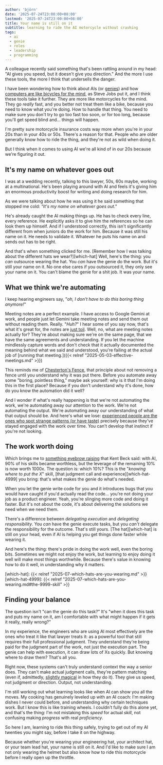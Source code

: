 ```yaml
---
author: 'björn'
date: '2025-07-24T23:00:00+08:00'
lastmod: '2025-07-24T23:00:00+08:00'
title: Your name is still on it
subtitle: learning to ride the AI motorcycle without crashing
tags:
  - ai
  - genie
  - roles
  - leadership
  - programming
---
```

A colleague recently said something that's been rattling around in my head: "AI gives you speed, but it doesn't give you direction." And the more I use these tools, the more I think that undersells the danger.

I have been wondering how to think about AIs (or [genies](https://newsletter.pragmaticengineer.com/p/tdd-ai-agents-and-coding-with-kent)) and how [computers are like bicycles for the mind](https://medium.learningbyshipping.com/bicycle-121262546097), as Steve Jobs put it, and I think these tools take it further. They are more like motorcycles for the mind. They go _really_ fast, and you better not treat them like a bike, because you need to know what you're doing. How to handle that thing. You need to make sure you don't try to go too fast too soon, or for too long, because you'll get speed blind and… things will happen.

I'm pretty sure motorcycle insurance costs way more when you're in your 20s than in your 40s or 50s. There's a reason for that. People who are older generally know how to ride the thing, and they're not as wild when doing it.

But I think when it comes to using AI we're all kind of in our 20s because we're figuring it out.

## It's my name on whatever goes out

I was at a wedding recently, talking to this lawyer, 50s, 60s maybe, working at a multinational. He's been playing around with AI and feels it's giving him an enormous productivity boost for writing and doing research for him.

As we were talking about how he was using it he said something that stopped me cold: _"It's my name on whatever goes out."_

He's already caught the AI making things up. He has to check every line, every reference. He explicitly asks it to give him the references so he can look them up himself. And if I understood correctly, this isn't significantly different from when juniors do the work for him. Because it was still his name on it. He needs to validate it. Whatever he puts his name on and sends out has to be right.

And that's when something clicked for me. [Remember how I was talking about the different hats we wear?][which-hat] Well, here's the thing: you _can_ outsource wearing the hat. You _can_ have the genie do the work. But it's still your name on it. No one else cares if you outsourced it, they only see your name on it. You can't blame the genie for a shit job. It was your name.

## What we think we're automating

I keep hearing engineers say, "_oh, I don't have to do this boring thing anymore!_"

Meeting notes are a perfect example. I have access to Google Gemini at work, and people just let Gemini take meeting notes and send them out without reading them. Really. "_Huh?_" I hear some of you say now, that's what it's great for, the notes are [just toil](https://sre.google/sre-book/eliminating-toil/). Well, no, what are meeting notes actually for? They're about making sure we're on the same page, that we have the same agreements and understanding. If you let the machine mindlessly capture words and don't check that it actually documented the meaning behind what we said and understood, you're failing at the actual job of [running that meeting.]({{< relref "2025-05-03-effective-meetings.md" >}})

This reminds me of [Chesterton's Fence](https://fs.blog/chestertons-fence/), that principle about not removing a fence until you understand why it was put there. Before you automate away some "boring, pointless thing," maybe ask yourself: why is it that I'm doing this in the first place? Because if you don't understand why it's done, how do you know the automation did it well?

And I wonder if what's really happening is that we're not automating the work, we're automating away our attention to the work. We're not automating the output. We're automating away our understanding of what that output should be. And here's what we lose: [experienced people are the ones who spot strange patterns (or have taste)](https://www.benkuhn.net/impact/) precisely because they've stayed engaged with the work over time. You can't develop that instinct if you're not looking.

## The work worth doing

Which brings me to [something eyebrow raising](https://tidyfirst.substack.com/p/90-of-my-skills-are-now-worth-0) that Kent Beck said: with AI, 90% of his skills became worthless, but the leverage of the remaining 10% is now worth 1000x. The question is: which 10%? This is the "_knowing where to put the X_" skill, [that judgment call and experience][which-hat-4999] you bring: that's what makes the genie do what's needed.

When you let the genie write code for you and it introduces bugs that you would have caught if you'd actually read the code… you're not doing your job as a product engineer. Yeah, you're slinging more code and doing it faster. But it's not about the code, it's about delivering the solutions we need when we need them.

There's a difference between _delegating execution_ and _delegating responsibility_. You _can_ have the genie execute tasks, but you _can't_ delegate the responsibility for the outcome. That's still yours. [The hat][which-hat] is still on your head, even if AI is helping you get things done faster while wearing it.

And here's the thing: there's pride in doing the work well, even the boring bits. Sometimes we might not enjoy the work, but learning to enjoy doing it well will make most things worthwhile. Because there's value in knowing how to do it well, in understanding why it matters.

[which-hat]: {{< relref "2025-07-which-hats-are-you-wearing.md" >}}
[which-hat-4999]: {{< relref "2025-07-which-hats-are-you-wearing.md#the-9999-skill" >}}

## Finding your balance

The question isn't "can the genie do this task?" It's "when it does this task and puts my name on it, am I comfortable with what might happen if it gets it really, really wrong?"

In my experience, the engineers who are using AI most effectively are the ones who treat it like that lawyer treats it: as a powerful tool that still requires their full professional judgment. They understand they're being paid for the judgment part of the work, not just the execution part. The genie can help with execution, it can draw lots of Xs quickly. But knowing where to draw them? That's all you.

Right now, these systems can't truly understand context the way a senior does. They can't make actual judgment calls, they're pattern matching (even if, admittedly, [slightly magical](https://en.wikipedia.org/wiki/Clarke%27s_three_laws) in how they do it). They give us speed, not judgment or direction. Output, not understanding.

I'm still working out what learning looks like when AI can show you all the moves. My cooking has genuinely leveled up with an AI coach: I'm making dishes I never could before, and understanding why certain techniques work. But I know this is like training wheels. I couldn't fully do this alone yet, and that's the thing: I'm not mistaking this _speed_ for actual _skill_, not confusing making _progress_ with real _proficiency_.

So here I am, learning to ride this thing safely, trying to get out of my AI twenties you might say, before I take it on the highway.

Because whether you're wearing your engineering hat, your architect hat, or your team lead hat, your name is still on it. And I'd like to make sure I am not only wearing the helmet but also know how to ride this motorcycle before I really open up the throttle.
